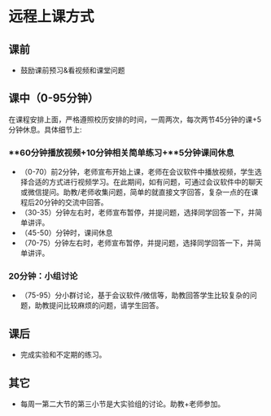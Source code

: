 # 远程上课方式

## **课前**

* 鼓励课前预习&看视频和课堂问题

## **课中（0-95分钟）**

在课程安排上面，严格遵照校历安排的时间，一周两次，每次两节45分钟的课+5分钟休息。具体细节上:

### **60分钟播放视频+10分钟相关简单练习+**5分钟课间休息

* （0-70）前2分钟，老师宣布开始上课，老师在会议软件中播放视频，学生选择合适的方式进行视频学习。在此期间，如有问题，可通过会议软件中的聊天或微信提问。助教/老师收集问题，简单的就直接文字回答，复杂一点的在课程后20分钟的交流中回答。
* （30-35）分钟左右时，老师宣布暂停，并提问题，选择同学回答一下，并简单讲评。
* （45-50）分钟时，课间休息
* （70-75）分钟左右时，老师宣布暂停，并提问题，选择同学回答一下，并简单讲评。

### 20分钟：小组讨论

* （75-95）分小群讨论，基于会议软件/微信等，助教回答学生比较复杂的问题，助教提问比较麻烦的问题，请学生回答。

## **课后**

* 完成实验和不定期的练习。

## **其它**

* 每周一第二大节的第三小节是大实验组的讨论。助教+老师参加。
